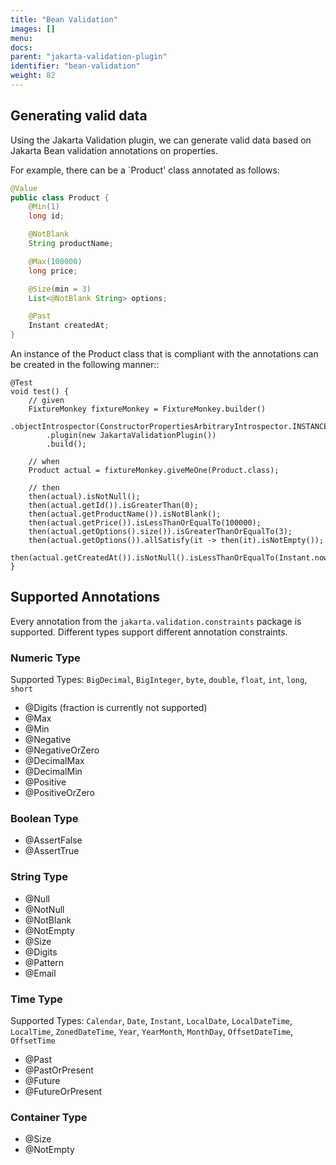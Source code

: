 ```yaml
---
title: "Bean Validation"
images: []
menu:
docs:
parent: "jakarta-validation-plugin"
identifier: "bean-validation"
weight: 82
---
```

## Generating valid data
Using the Jakarta Validation plugin, we can generate valid data based on Jakarta Bean validation annotations on properties.

For example, there can be a `Product' class annotated as follows:

```java
@Value
public class Product {
    @Min(1)
    long id;

    @NotBlank
    String productName;

    @Max(100000)
    long price;

    @Size(min = 3)
    List<@NotBlank String> options;

    @Past
    Instant createdAt;
}
```

An instance of the Product class that is compliant with the annotations can be created in the following manner::

```
@Test
void test() {
    // given
    FixtureMonkey fixtureMonkey = FixtureMonkey.builder()
        .objectIntrospector(ConstructorPropertiesArbitraryIntrospector.INSTANCE)
        .plugin(new JakartaValidationPlugin())
        .build();

    // when
    Product actual = fixtureMonkey.giveMeOne(Product.class);

    // then
    then(actual).isNotNull();
    then(actual.getId()).isGreaterThan(0);
    then(actual.getProductName()).isNotBlank();
    then(actual.getPrice()).isLessThanOrEqualTo(100000);
    then(actual.getOptions().size()).isGreaterThanOrEqualTo(3);
    then(actual.getOptions()).allSatisfy(it -> then(it).isNotEmpty());
    then(actual.getCreatedAt()).isNotNull().isLessThanOrEqualTo(Instant.now());
}
```

## Supported Annotations

Every annotation from the `jakarta.validation.constraints` package is supported.
Different types support different annotation constraints.

### Numeric Type
Supported Types: `BigDecimal`, `BigInteger`, `byte`, `double`, `float`, `int`, `long`, `short`

- @Digits (fraction is currently not supported)
- @Max
- @Min
- @Negative
- @NegativeOrZero
- @DecimalMax
- @DecimalMin
- @Positive
- @PositiveOrZero

### Boolean Type
- @AssertFalse
- @AssertTrue

### String Type
- @Null
- @NotNull
- @NotBlank
- @NotEmpty
- @Size
- @Digits
- @Pattern
- @Email

### Time Type
Supported Types: `Calendar`, `Date`, `Instant`, `LocalDate`, `LocalDateTime`, `LocalTime`, `ZonedDateTime`, `Year`, `YearMonth`, `MonthDay`, `OffsetDateTime`, `OffsetTime`
- @Past
- @PastOrPresent
- @Future
- @FutureOrPresent

### Container Type
- @Size
- @NotEmpty
